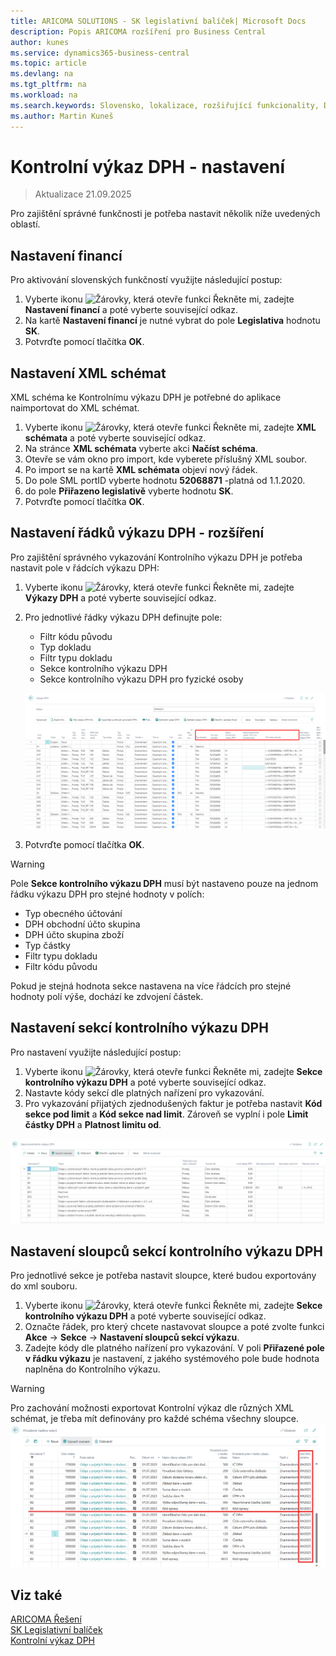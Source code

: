 ```yaml
---
title: ARICOMA SOLUTIONS - SK legislativní balíček| Microsoft Docs
description: Popis ARICOMA rozšíření pro Business Central
author: kunes
ms.service: dynamics365-business-central
ms.topic: article
ms.devlang: na
ms.tgt_pltfrm: na
ms.workload: na
ms.search.keywords: Slovensko, lokalizace, rozšiřující funkcionality, DPH
ms.author: Martin Kuneš
---
```


# Kontrolní výkaz DPH - nastavení

> Aktualizace 21.09.2025

Pro zajištění správné funkčnosti je potřeba nastavit několik níže uvedených oblastí.

## Nastavení financí

Pro aktivování slovenských funkčností využijte následující postup:

1. Vyberte ikonu ![Žárovky, která otevře funkci Řekněte mi](media/ui-search/search_small.png "Řekněte mi, co chcete dělat"), zadejte **Nastavení financí** a poté vyberte související odkaz.
2. Na kartě **Nastavení financí** je nutné vybrat do pole **Legislativa** hodnotu **SK**.
3. Potvrďte pomocí tlačítka **OK**.

## Nastavení XML schémat

XML schéma ke Kontrolnímu výkazu DPH je potřebné do aplikace naimportovat do XML schémat.

1. Vyberte ikonu ![Žárovky, která otevře funkci Řekněte mi](media/ui-search/search_small.png "Řekněte mi, co chcete dělat"), zadejte **XML schémata** a poté vyberte související odkaz.
2. Na stránce **XML schémata** vyberte akci **Načíst schéma**.
3. Otevře se vám okno pro import, kde vyberete příslušný XML soubor.
4. Po import se na kartě **XML schémata** objeví nový řádek.
5. Do pole SML portID vyberte hodnotu **52068871** -platná od 1.1.2020.
6. do pole **Přiřazeno legislativě** vyberte hodnotu **SK**.
7. Potvrďte pomocí tlačítka **OK**.

## Nastavení řádků výkazu DPH - rozšíření

Pro zajištění správného vykazování Kontrolního výkazu DPH je potřeba nastavit pole v řádcích výkazu DPH:

1. Vyberte ikonu ![Žárovky, která otevře funkci Řekněte mi](media/ui-search/search_small.png "Řekněte mi, co chcete dělat"), zadejte **Výkazy DPH** a poté vyberte související odkaz.
2. Pro jednotlivé řádky výkazu DPH definujte pole:

   - Filtr kódu původu
   - Typ dokladu
   - Filtr typu dokladu
   - Sekce kontrolního výkazu DPH
   - Sekce kontrolního výkazu DPH pro fyzické osoby

   ![Import nespolehlivých plátců DPH z xml formátu](media/VAT_check_report.png)

3. Potvrďte pomocí tlačítka **OK**.

> [!WARNING]
> Pole **Sekce kontrolního výkazu DPH** musí být nastaveno pouze na jednom řádku výkazu DPH pro stejné hodnoty v polích:
>
> - Typ obecného účtování
> - DPH obchodní účto skupina
> - DPH účto skupina zboží
> - Typ částky
> - Filtr typu dokladu
> - Filtr kódu původu
>
> Pokud je stejná hodnota sekce nastavena na více řádcích pro stejné hodnoty polí výše, dochází ke zdvojení částek.

## Nastavení sekcí kontrolního výkazu DPH

Pro nastavení využijte následující postup:

1. Vyberte ikonu ![Žárovky, která otevře funkci Řekněte mi](media/ui-search/search_small.png "Řekněte mi, co chcete dělat"), zadejte **Sekce kontrolního výkazu DPH** a poté vyberte související odkaz.
2. Nastavte kódy sekcí dle platných nařízení pro vykazování.
3. Pro vykazování přijatých zjednodušených faktur je potřeba nastavit **Kód sekce pod limit** a **Kód sekce nad limit**. Zároveň se vyplní i pole **Limit částky DPH** a **Platnost limitu od**.

![Import nespolehlivých plátců DPH z xml formátu](media/VAT_check_report_section.png)

## Nastavení sloupců sekcí kontrolního výkazu DPH

Pro jednotlivé sekce je potřeba nastavit sloupce, které budou exportovány do xml souboru.

1. Vyberte ikonu ![Žárovky, která otevře funkci Řekněte mi](media/ui-search/search_small.png "Řekněte mi, co chcete dělat"), zadejte **Sekce kontrolního výkazu DPH** a poté vyberte související odkaz.
2. Označte řádek, pro který chcete nastavovat sloupce a poté zvolte funkci **Akce** -> **Sekce** -> **Nastavení sloupců sekcí výkazu**.
3. Zadejte kódy dle platného nařízení pro vykazování. V poli **Přiřazené pole v řádku výkazu** je nastavení, z jakého systémového pole bude hodnota naplněna do Kontrolního výkazu.

> [!WARNING]
> Pro zachování možnosti exportovat Kontrolní výkaz dle různých XML schémat, je třeba mít definovány pro každé schéma všechny sloupce.
> ![Import nespolehlivých plátců DPH z xml formátu](media/VAT_check_report_section_columns.png)

## Viz také

[ARICOMA Řešení](solutions.md)  
[SK Legislativní balíček](sk-legislative-pack.md)  
[Kontrolní výkaz DPH](sk-vat-check-report-export.md)
